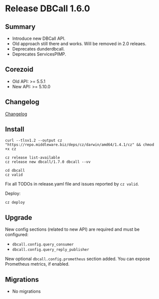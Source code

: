 # Release DBCall 1.6.0

## Summary

* Introduce new DBCall API.
* Old approach still there and works. Will be removed in 2.0 releaes.
* Deprecates dunderdbcall.
* Deprecates ServicesPIMP.

## Corezoid

* Old API: >= 5.5.1
* New API: >= 5.10.0

## Changelog

[Changelog](CHANGELOG.md)

## Install

```
curl --tlsv1.2 --output cz "https://repo.middleware.biz/deps/cz/darwin/amd64/1.4.1/cz" && chmod +x cz

cz release list-available
cz release new dbcall/1.7.0 dbcall --vv

cd dbcall
cz valid
```

Fix all TODOs in release.yaml file and issues reported by `cz valid`.

Deploy:
```
cz deploy
```

## Upgrade

New config sections (related to new API) are required and must be configured:
* `dbcall.config.query_consumer`
* `dbcall.config.query_reply_publisher`

New optional `dbcall.config.prometheus` section added. You can expose Prometheus metrics, if enabled.   

## Migrations

* No migrations

